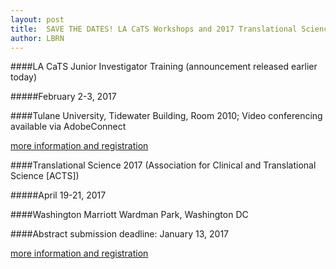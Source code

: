 ```yaml
---
layout: post
title:  SAVE THE DATES! LA CaTS Workshops and 2017 Translational Science Meeting
author: LBRN
---
```


####LA CaTS Junior Investigator Training (announcement released earlier today)

#####February 2-3, 2017

####Tulane University, Tidewater Building, Room 2010; Video conferencing available via AdobeConnect

<p><a href="https://redcap.sph.tulane.edu/redcap/surveys/?s=F7KKYPRCF9" class="btn btn-info" style="margin-bottom: 30px">more information and registration</a></p>



####Translational Science 2017 (Association for Clinical and Translational Science [ACTS])

#####April 19-21, 2017

####Washington Marriott Wardman Park, Washington DC

####Abstract submission deadline: January 13, 2017

<p><a href="http://www.actscience.org/translationalscience" class="btn btn-info" style="margin-bottom: 30px">more information and registration</a></p>

[1]: href="https://redcap.sph.tulane.edu/redcap/surveys/?s=F7KKYPRCF9"
[2]: href="Literacy@LACaTS.org"
[3]: href="http://www.actscience.org/translationalscience"
